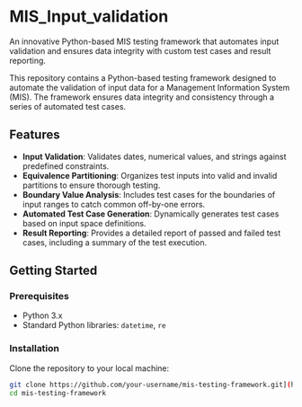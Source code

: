 # MIS_Input_validation
An innovative Python-based MIS testing framework that automates input validation and ensures data integrity with custom test cases and result reporting.

This repository contains a Python-based testing framework designed to automate the validation of input data for a Management Information System (MIS). The framework ensures data integrity and consistency through a series of automated test cases.

## Features

- **Input Validation**: Validates dates, numerical values, and strings against predefined constraints.
- **Equivalence Partitioning**: Organizes test inputs into valid and invalid partitions to ensure thorough testing.
- **Boundary Value Analysis**: Includes test cases for the boundaries of input ranges to catch common off-by-one errors.
- **Automated Test Case Generation**: Dynamically generates test cases based on input space definitions.
- **Result Reporting**: Provides a detailed report of passed and failed test cases, including a summary of the test execution.

## Getting Started

### Prerequisites

- Python 3.x
- Standard Python libraries: `datetime`, `re`

### Installation

Clone the repository to your local machine:

```bash
git clone https://github.com/your-username/mis-testing-framework.git](https://github.com/pirateemperor/MIS_Input_validation.git)https://github.com/pirateemperor/MIS_Input_validation.git
cd mis-testing-framework
